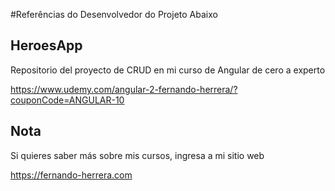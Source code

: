 #Referências do Desenvolvedor do Projeto Abaixo

## HeroesApp

Repositorio del proyecto de CRUD en mi curso de Angular de cero a experto

https://www.udemy.com/angular-2-fernando-herrera/?couponCode=ANGULAR-10


## Nota

Si quieres saber más sobre mis cursos, ingresa a mi sitio web

https://fernando-herrera.com
